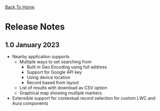 [Back To Home](index.md)

# Release Notes

## 1.0 January 2023

- Nearby application supports 
  - Multiple ways to set searching from
    - Built in Geo Encoding using full address
    - Support for Google API key
    - Using device location
    - Record based from layout
  - List of results with download as CSV option
  - Graphical map showing multiple markers
- Extensible support for contextual record selection for custom LWC and Aura components 
